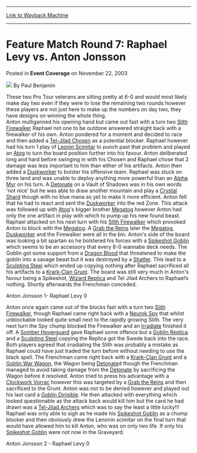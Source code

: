 
---
[Link to Wayback Machine](https://web.archive.org/web/20171030184705/https://magic.wizards.com/en/articles/archive/event-coverage/feature-match-round-7-raphael-levy-vs-anton-jonsson-2003-11-22)

[_metadata_:author]:- "Paul Benjamin"
[_metadata_:description]:- "These two Pro Tour veterans are sitting pretty at 6-0 and would most likely make day two even if they were to lose the remaining two rounds however these players are not just here to make up the numbers on day two, they have designs on winning the whole thing. Anton mulliganned his opening hand but came out fast with a turn two Slith Firewalker Raphael not one to be outdone answered straight back with a firewalker of his own."
[_metadata_:generator]:- "Drupal 7 (http://drupal.org)"
[_metadata_:node]:- "775296"
[_metadata_:publish_date]:- "2003-11-22"
[_metadata_:source]:- "div-main-content"
[_metadata_:title]:- "Feature Match Round 7: Raphael Levy vs. Anton Jonsson"
[_metadata_:wayback_capture_timestamp]:- "2017-10-30 18:47:05"
[_metadata_:wayback_raw_url]:- "https://web.archive.org/web/20171030184705id_/https://magic.wizards.com/en/articles/archive/event-coverage/feature-match-round-7-raphael-levy-vs-anton-jonsson-2003-11-22"
[_metadata_:wayback_url]:- "https://magic.wizards.com/en/articles/archive/event-coverage/feature-match-round-7-raphael-levy-vs-anton-jonsson-2003-11-22"
---


Feature Match Round 7: Raphael Levy vs. Anton Jonsson
=====================================================



 Posted in **Event Coverage**
 on November 22, 2003 






![](https://media.magic.wizards.com/styles/auth_small/public/generic-avatar-150_617.png)
By Paul Benjamin











These two Pro Tour veterans are sitting pretty at 6-0 and would most likely make day two even if they were to lose the remaining two rounds however these players are not just here to make up the numbers on day two, they have designs on winning the whole thing.  
 Anton mulliganned his opening hand but came out fast with a turn two [Slith Firewalker](http://gatherer.wizards.com/Pages/Card/Details.aspx?name=Slith+Firewalker) Raphael not one to be outdone answered straight back with a firewalker of his own. Anton pondered for a moment and decided to race and then added a [Tel-Jilad Chosen](http://gatherer.wizards.com/Pages/Card/Details.aspx?name=Tel-Jilad+Chosen) as a potential blocker. Raphael however had his turn 1 play of [Leonin Scimitar](http://gatherer.wizards.com/Pages/Card/Details.aspx?name=Leonin+Scimitar) to punch past that problem and played an [Atog](http://gatherer.wizards.com/Pages/Card/Details.aspx?name=Atog) to turn the board position further into his favour. Anton deliberated long and hard before swinging in with his Chosen and Raphael chose that 2 damage was less important to him than either of his artifacts. Anton then added a [Duskworker](http://gatherer.wizards.com/Pages/Card/Details.aspx?name=Duskworker) to bolster his offensive team. Raphael was stuck on three land and was unable to deploy anything more powerful than an [Alpha Myr](http://gatherer.wizards.com/Pages/Card/Details.aspx?name=Alpha+Myr) on his turn. A [Detonate](http://gatherer.wizards.com/Pages/Card/Details.aspx?name=Detonate) on a Vault of Shadows was in his own words 'not nice' but he was able to draw another mountain and play a [Crystal Shard](http://gatherer.wizards.com/Pages/Card/Details.aspx?name=Crystal+Shard) though with no blue mana as yet to make it more efficient. Anton felt that he had to react and sent the [Duskworker](http://gatherer.wizards.com/Pages/Card/Details.aspx?name=Duskworker) into the red Zone. This attack was followed up with [Atog](http://gatherer.wizards.com/Pages/Card/Details.aspx?name=Atog)'s bigger brother [Megatog](http://gatherer.wizards.com/Pages/Card/Details.aspx?name=Megatog) however Anton had only the one artifact in play with which to pump up his new found beast. Raphael attacked on his next turn with his [Slith Firewalker](http://gatherer.wizards.com/Pages/Card/Details.aspx?name=Slith+Firewalker) which provoked Anton to block with the [Megatog](http://gatherer.wizards.com/Pages/Card/Details.aspx?name=Megatog). A [Grab the Reins](http://gatherer.wizards.com/Pages/Card/Details.aspx?name=Grab+the+Reins) later the [Megatog](http://gatherer.wizards.com/Pages/Card/Details.aspx?name=Megatog), [Duskworker](http://gatherer.wizards.com/Pages/Card/Details.aspx?name=Duskworker) and the Firewalker were all in the bin. Anton's side of the board was looking a bit spartan so he bolstered his forces with a [Spikeshot Goblin](http://gatherer.wizards.com/Pages/Card/Details.aspx?name=Spikeshot+Goblin) which seems to be an accessory that every 8-0 wannabe deck needs. The Goblin got some support from a [Dragon Blood](http://gatherer.wizards.com/Pages/Card/Details.aspx?name=Dragon+Blood) that threatened to make the goblin into a savage beast but it was destroyed by a [Shatter](http://gatherer.wizards.com/Pages/Card/Details.aspx?name=Shatter). This lead to a [Sculpting Steel](http://gatherer.wizards.com/Pages/Card/Details.aspx?name=Sculpting+Steel) which ended up copying nothing after Raphael sacrificed all his artifacts to a [Krark-Clan Grunt](http://gatherer.wizards.com/Pages/Card/Details.aspx?name=Krark-Clan+Grunt). The board was still very much in Anton's favour being a Spikeshot, [Wizard Replica](http://gatherer.wizards.com/Pages/Card/Details.aspx?name=Wizard+Replica) and Tel Jilad Archers to Raphael’s nothing. Shortly afterwards the Frenchman conceded.

Anton Jonsson 1- Raphael Levy 0

Anton once again came out of the blocks fast with a turn two [Slith Firewalker](http://gatherer.wizards.com/Pages/Card/Details.aspx?name=Slith+Firewalker), though Raphael came right back with a [Neurok Spy](http://gatherer.wizards.com/Pages/Card/Details.aspx?name=Neurok+Spy) that whilst unblockable looked quite small next to the rapidly growing Slith. The very next turn the Spy chump blocked the Firewalker and an [Irradiate](http://gatherer.wizards.com/Pages/Card/Details.aspx?name=Irradiate) finished it off. A [Somber Hoverguard](http://gatherer.wizards.com/Pages/Card/Details.aspx?name=Somber+Hoverguard) gave Raphael some offence but a [Goblin Replica](http://gatherer.wizards.com/Pages/Card/Details.aspx?name=Goblin+Replica) and a [Sculpting Steel](http://gatherer.wizards.com/Pages/Card/Details.aspx?name=Sculpting+Steel) copying the Replica got the Swede back into the race. Both players agreed that irradiating the Slith was probably a mistake as Raphael could have just traded the turn before without needing to use the black spell. The Frenchman came right back with a [Krark-Clan Grunt](http://gatherer.wizards.com/Pages/Card/Details.aspx?name=Krark-Clan+Grunt) and a [Goblin War Wagon](http://gatherer.wizards.com/Pages/Card/Details.aspx?name=Goblin+War+Wagon), the Wagon being [Detonate](http://gatherer.wizards.com/Pages/Card/Details.aspx?name=Detonate)d though the Frenchman managed to avoid taking damage from the [Detonate](http://gatherer.wizards.com/Pages/Card/Details.aspx?name=Detonate) by sacrificing the Wagon before it resolved. Anton tried to press his advantage with a [Clockwork Vorrac](http://gatherer.wizards.com/Pages/Card/Details.aspx?name=Clockwork+Vorrac) however this was targeted by a [Grab the Reins](http://gatherer.wizards.com/Pages/Card/Details.aspx?name=Grab+the+Reins) and then sacrificed to the Grunt. Anton was not to be denied however and played out his last card a [Goblin Dirigible](http://gatherer.wizards.com/Pages/Card/Details.aspx?name=Goblin+Dirigible). He then attacked with everything which looked questionable as the attack back would kill him but the card he had drawn was a [Tel-Jilad Archers](http://gatherer.wizards.com/Pages/Card/Details.aspx?name=Tel-Jilad+Archers) which was to say the least a little lucky!!! Raphael was only able to sigh as he made his [Spikeshot Goblin](http://gatherer.wizards.com/Pages/Card/Details.aspx?name=Spikeshot+Goblin) as a chump blocker and then obviously drew the Lenonin scimitar on the final turn that would have allowed him to kill Anton, who was on only two life. If only his [Spikeshot Goblin](http://gatherer.wizards.com/Pages/Card/Details.aspx?name=Spikeshot+Goblin) were not now in the Graveyard.

Anton Jonsson 2 - Raphael Levy 0







